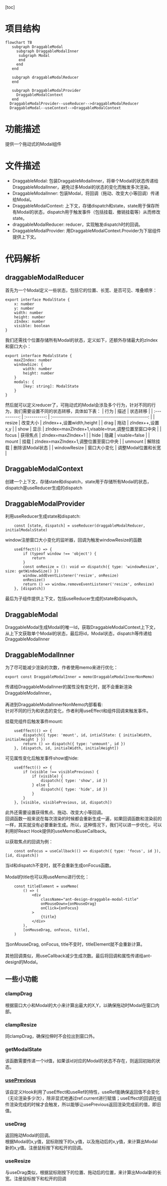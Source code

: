[toc]
# 项目结构

```mermaid
flowchart TB
   subgraph DraggableModal
     subgraph DraggableModalInner
      subgraph Modal
      end
     end
   end

   subgraph draggableModalReducer
   end

   subgraph DraggableModalProvider
     DraggableModalContext
   end
  DraggableModalProvider--useReducer-->draggableModalReducer
  DraggableModal--useContext-->DraggableModalContext

```

# 功能描述
提供一个拖动式的Modal组件

# 文件描述
+ DraggableModal: 包装DraggableModalInner，将单个Modal的状态传递给DraggableModalInner，避免过多Modal的状态的变化而触发多次渲染。
+ DraggableModalInner: 包装Modal，将回调（拖动、改变大小等回调）传递给Modal。
+ DraggableModalContext: 上下文，存储dispatch和state，state用于保存所有Modal的状态，dispatch用于触发事件（包括挂载、撤销挂载等）从而修改state。
+ draggableModalReducer: reducer，实现触发dispatch时的回调。
+ DraggableModalProvider: 用DraggableModalContext.Provider为下层组件提供上下文。

# 代码解析
## draggableModalReducer
首先为一个Modal定义一些状态，包括它的位置、长宽、是否可见、堆叠顺序：
```
export interface ModalState {
    x: number
    y: number
    width: number
    height: number
    zIndex: number
    visible: boolean
}
```

我们还需找个位置存储所有Modal的状态，定义如下，还额外存储最大的zIndex和窗口大小：
```
export interface ModalsState {
    maxZIndex: number
    windowSize: {
        width: number
        height: number
    }
    modals: {
        [key: string]: ModalState
    }
}
```
然后就可以定义reducer了，可拖动式的Modal会涉及多个行为，针对不同的行为，我们需要设置不同的状态转移，具体如下表：
|     行为     |     描述     |                      状态转移                      |
| :----------: | :----------: | :------------------------------------------------: |
|    resize    |   改变大小   |             zIndex++,设置width,height              |
|     drag     |     拖动     |                  zIndex++,设置x,y                  |
|     show     |     显示     | zIndex=maxZIndex+1,visable=true,调整位置至窗口中央 |
|    focus     |   获得焦点   |                 zIndex=maxZIndex+1                 |
|     hide     |     隐藏     |                   visable=false                    |
|    mount     |     挂载     |       zIndex=maxZIndex+1,调整位置至窗口中央        |
|   unmount    |   解除挂载   |                  删除该Modal状态                   |
| windowResize | 窗口大小变化 |                调整Modal位置和长宽                 |

## DraggableModalContext
创建一个上下文，存储state和dispatch，state用于存储所有Modal的状态，dispatch是useReducer生成的dispatch

## DraggableModalProvider
利用useReducer生成state和dispatch:
```
    const [state, dispatch] = useReducer(draggableModalReducer, initialModalsState)
```

window注册窗口大小变化的监听器，回调为触发windowResize的函数
```
    useEffect(() => {
        if (typeof window !== 'object') {
            return
        }
        const onResize = (): void => dispatch({ type: 'windowResize', size: getWindowSize() })
        window.addEventListener('resize', onResize)
        onResize()
        return () => window.removeEventListener('resize', onResize)
    }, [dispatch])
```

最后为子组件提供上下文，包括useReducer生成的state和dispatch。

## DraggableModal
DraggableModal生成Modal的唯一Id，获取DraggableModalContext上下文，从上下文获取单个Modal的状态，最后将id，Modal状态，dispatch等传递给DraggableModalInner

## DraggableModalInner
为了尽可能减少渲染的次数，作者使用memo来进行优化：
```
export const DraggableModalInner = memo(DraggableModalInnerNonMemo)
```
传递给DraggableModalInner的属性没有变化时，就不会重新渲染DraggableModalInner。<br><br>
再进到DraggableModalInnerNonMemo内部看看:<br>
针对不同的行为和状态的变化，作者利用useEffect和组件回调来触发事件。<br>

挂载完组件后触发事件mount:
```
    useEffect(() => {
        dispatch({ type: 'mount', id, intialState: { initialWidth, initialHeight } })
        return () => dispatch({ type: 'unmount', id })
    }, [dispatch, id, initialWidth, initialHeight])

```

可见属性变化后触发事件show或hide:
```
    useEffect(() => {
        if (visible !== visiblePrevious) {
            if (visible) {
                dispatch({ type: 'show', id })
            } else {
                dispatch({ type: 'hide', id })
            }
        }
    }, [visible, visiblePrevious, id, dispatch])
```

此外还需要设置获得焦点、拖动、改变大小等回调。<br>
回调函数一般来说在每次渲染的时候都会重新生成一遍，如果回调函数和渲染前的一样，其实就没有必要重新生成。所以，这种情况下，我们可以进一步优化，可以利用好React Hook提供的useMemo和useCallback。

以获取焦点的回调为例：
```
    const onFocus = useCallback(() => dispatch({ type: 'focus', id }), [id, dispatch])

```
当id和dispatch不变时，就不会重新生成onFocus函数。<br><br>
Modal的title也可以用useMemo进行优化： 
```
    const titleElement = useMemo(
        () => (
            <div
                className="ant-design-draggable-modal-title"
                onMouseDown={onMouseDrag}
                onClick={onFocus}
            >
                {title}
            </div>
        ),
        [onMouseDrag, onFocus, title],
    )
```
当onMouseDrag, onFocus, title不变时，titleElement就不会重新计算。<br><br>
其他回调类似，用useCallback减少生成次数。最后将回调和属性传递给ant-design的Modal。

## 一些小功能
### clampDrag 
根据窗口大小和Modal的大小来计算出最大的X,Y，以确保拖动时Modal在窗口内部。

### clampResize
同clampDrag，确保拉伸时不会拉出到窗口外。

### getModalState
该函数需要传递一个id值，如果该id对应的Modal的状态不存在，则返回初始的状态。

### [usePrevious](https://blog.logrocket.com/how-to-get-previous-props-state-with-react-hooks/)
该自定义Hook利用了useEffect和useRef的特性，useRef能确保返回值不会变化（无论渲染多少次），除非显式地通过ref.current进行赋值；useEffect的回调在组件渲染完成的时候才会触发，所以能够让usePrevious返回渲染完成前的值，即旧值。

### useDrag
返回拖动Modal的回调。<br>
根据Modal的x,y值，鼠标刚按下的x,y值，以及拖动后的x,y值，来计算出Modal新的x,y值。注册鼠标按下和松开的回调。

### useResize
与useDrag类似，根据鼠标刚按下的位置、拖动后的位置，来计算出Modal新的长宽。注册鼠标按下和松开的回调
